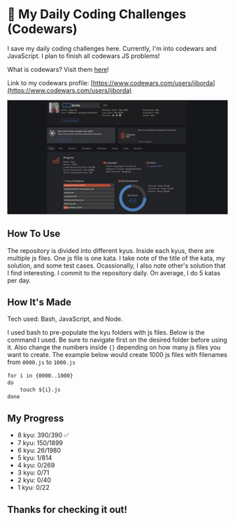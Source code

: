 # 💪 My Daily Coding Challenges (Codewars)

I save my daily coding challenges here. Currently, I'm into codewars and JavaScript. I plan to finish all codewars JS problems! 

What is codewars? Visit them [here](https://www.codewars.com)!

Link to my codewars profile: [https://www.codewars.com/users/ijborda](https://www.codewars.com/users/ijborda)

![Codewars Profile](codewars-profile.png)

## How To Use
The repository is divided into different kyus. Inside each kyus, there are multiple js files. One js file is one kata. I take note of the title of the kata, my solution, and some test cases. Ocassionally, I also note other's solution that I find interesting. I commit to the repository daily. On average, I do 5 katas per day.  

## How It's Made
Tech used: Bash, JavaScript, and Node.

I used bash to pre-populate the kyu folders with js files. Below is the command I used. Be sure to navigate first on the desired folder before using it. Also change the numbers inside `{}` depending on how many js files you want to create. The example below would create 1000 js files with filenames from `0000.js` to `1000.js`
```
for i in {0000..1000}
do
    touch ${i}.js
done
```


## My Progress
* 8 kyu: 390/390 ✅
* 7 kyu: 150/1899
* 6 kyu: 26/1980
* 5 kyu: 1/814
* 4 kyu: 0/269
* 3 kyu: 0/71
* 2 kyu: 0/40
* 1 kyu: 0/22

## Thanks for checking it out! 
